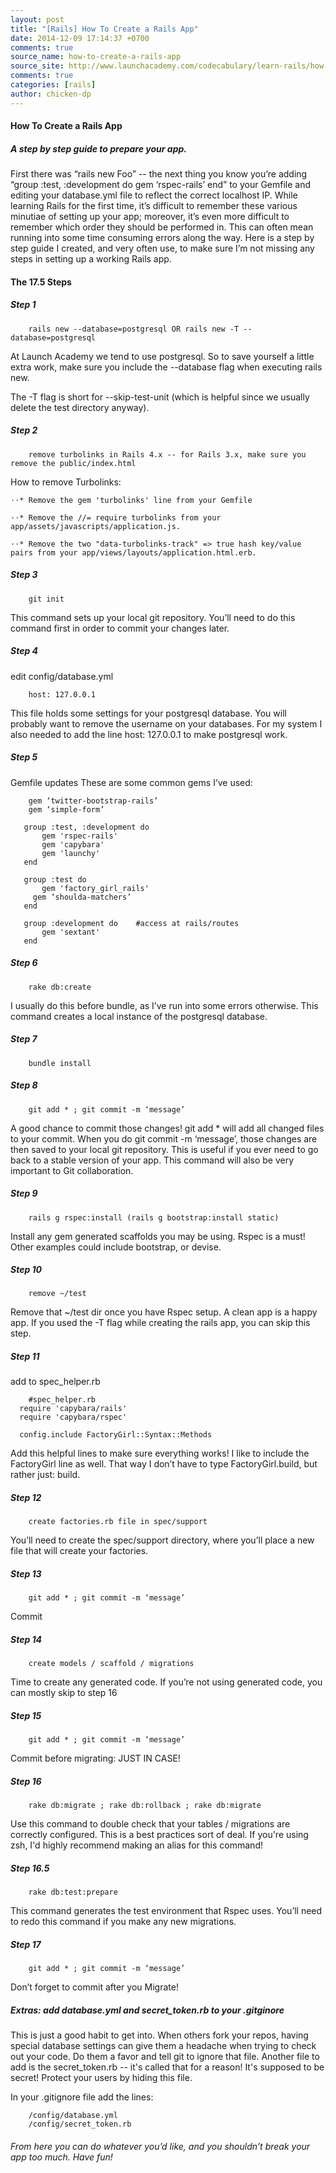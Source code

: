 ```yaml
---
layout: post
title: "[Rails] How To Create a Rails App"
date: 2014-12-09 17:14:37 +0700
comments: true
source_name: how-to-create-a-rails-app
source_site: http://www.launchacademy.com/codecabulary/learn-rails/how-to-create-a-rails-app
comments: true
categories: [rails]
author: chicken-dp 
---
```


#### How To Create a Rails App

##### A step by step guide to prepare your app.

First there was “rails new Foo” -- the next thing you know you’re adding “group :test, :development do gem ‘rspec-rails’ end” to your Gemfile and editing your database.yml file to reflect the correct localhost IP. While learning Rails for the first time, it’s difficult to remember these various minutiae of setting up your app; moreover, it’s even more difficult to remember which order they should be performed in. This can often mean running into some time consuming errors along the way. Here is a step by step guide I created, and very often use, to make sure I’m not missing any steps in setting up a working Rails app.

#### The 17.5 Steps

##### Step 1

```
	rails new --database=postgresql OR rails new -T --database=postgresql
```

At Launch Academy we tend to use postgresql. So to save yourself a little extra work, make sure you include the --database flag when executing rails new.

The -T flag is short for --skip-test-unit (which is helpful since we usually delete the test directory anyway).


##### Step 2

```
	remove turbolinks in Rails 4.x -- for Rails 3.x, make sure you remove the public/index.html
```

How to remove Turbolinks: 

	⋅⋅* Remove the gem 'turbolinks' line from your Gemfile

	⋅⋅* Remove the //= require turbolinks from your app/assets/javascripts/application.js.

	⋅⋅* Remove the two "data-turbolinks-track" => true hash key/value pairs from your app/views/layouts/application.html.erb.

##### Step 3

```
	git init
```

This command sets up your local git repository. You’ll need to do this command first in order to commit your changes later.

##### Step 4

edit config/database.yml

```	
	host: 127.0.0.1
```

This file holds some settings for your postgresql database. You will probably want to remove the username on your databases. For my system I also needed to add the line host: 127.0.0.1 to make postgresql work.

##### Step 5
Gemfile updates
These are some common gems I’ve used:

```
	gem ‘twitter-bootstrap-rails’
	gem ‘simple-form’

   group :test, :development do
       gem 'rspec-rails'
       gem 'capybara'
       gem 'launchy'
   end

   group :test do
       gem 'factory_girl_rails'
     gem ‘shoulda-matchers’
   end

   group :development do    #access at rails/routes
       gem 'sextant'
   end
```

##### Step 6

```
	rake db:create
```

I usually do this before bundle, as I’ve run into some errors otherwise. This command creates a local instance of the postgresql database.

##### Step 7

```
	bundle install
```

##### Step 8

```
	git add * ; git commit -m ‘message’
```

A good chance to commit those changes! git add * will add all changed files to your commit. When you do git commit -m ‘message’, those changes are then saved to your local git repository. This is useful if you ever need to go back to a stable version of your app. This command will also be very important to Git collaboration.

##### Step 9

```
	rails g rspec:install (rails g bootstrap:install static)
```

Install any gem generated scaffolds you may be using. Rspec is a must! Other examples could include bootstrap, or devise.

##### Step 10

```
	remove ~/test
```

Remove that ~/test dir once you have Rspec setup. A clean app is a happy app. If you used the -T flag while creating the rails app, you can skip this step.

##### Step 11

add to spec_helper.rb

```
	#spec_helper.rb
  require 'capybara/rails'
  require 'capybara/rspec'

  config.include FactoryGirl::Syntax::Methods
```

Add this helpful lines to make sure everything works! I like to include the FactoryGirl line as well. That way I don’t have to type FactoryGirl.build, but rather just: build.

##### Step 12

```
	create factories.rb file in spec/support
```

You’ll need to create the spec/support directory, where you’ll place a new file that will create your factories.

##### Step 13

```
	git add * ; git commit -m ‘message’
```

Commit

##### Step 14

```
	create models / scaffold / migrations
```

Time to create any generated code. If you’re not using generated code, you can mostly skip to step 16

##### Step 15

```
	git add * ; git commit -m ‘message’
```

Commit before migrating: JUST IN CASE!

##### Step 16

```
	rake db:migrate ; rake db:rollback ; rake db:migrate
```

Use this command to double check that your tables / migrations are correctly configured. This is a best practices sort of deal. If you're using zsh, I'd highly recommend making an alias for this command!

##### Step 16.5

```
	rake db:test:prepare
```

This command generates the test environment that Rspec uses. You’ll need to redo this command if you make any new migrations.

##### Step 17

```
	git add * ; git commit -m ‘message’
```

Don’t forget to commit after you Migrate!

##### Extras: add database.yml and secret_token.rb to your .gitginore

This is just a good habit to get into. When others fork your repos, having special database settings can give them a headache when trying to check out your code. Do them a favor and tell git to ignore that file. Another file to add is the secret_token.rb -- it's called that for a reason! It's supposed to be secret! Protect your users by hiding this file.

In your .gitignore file add the lines:

```
	/config/database.yml
	/config/secret_token.rb
```

###### From here you can do whatever you’d like, and you shouldn’t break your app too much. Have fun!